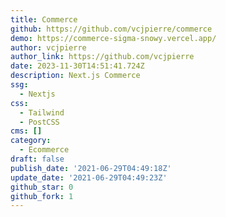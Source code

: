 ```yaml
---
title: Commerce
github: https://github.com/vcjpierre/commerce
demo: https://commerce-sigma-snowy.vercel.app/
author: vcjpierre
author_link: https://github.com/vcjpierre
date: 2023-11-30T14:51:41.724Z
description: Next.js Commerce
ssg:
  - Nextjs
css:
  - Tailwind
  - PostCSS
cms: []
category:
  - Ecommerce
draft: false
publish_date: '2021-06-29T04:49:18Z'
update_date: '2021-06-29T04:49:23Z'
github_star: 0
github_fork: 1
---
```

